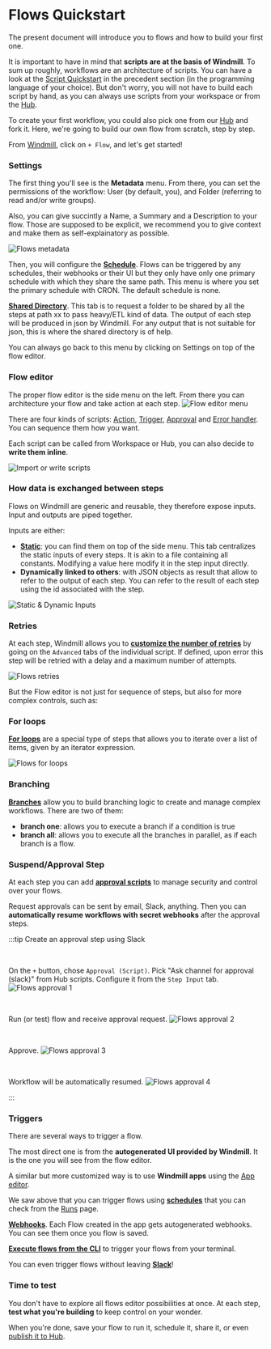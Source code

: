 # Flows Quickstart

The present document will introduce you to flows and how to build your first one.

It is important to have in mind that **scripts are at the basis of Windmill**. To sum up roughly, workflows are an architecture of scripts. You can have a look at the [Script Quickstart](https://docs.windmill.dev/docs/getting_started/scripts_quickstart/typescript) in the precedent section (in the programming language of your choice). But don't worry, you will not have to build each script by hand, as you can always use scripts from your workspace or from the [Hub](https://hub.windmill.dev/).


To create your first workflow, you could also pick one from our [Hub](https://hub.windmill.dev/flows) and fork it. Here, we're going to build our own flow from scratch, step by step.

From [Windmill](https://app.windmill.dev/user/login), click on `+ Flow`, and let's get started!
 

### Settings

The first thing you'll see is the **Metadata** menu. From there, you can set the permissions of the workflow: User (by default, you), and Folder (referring to read and/or write groups).

Also, you can give succintly a Name, a Summary and a Description to your flow. Those are supposed to be explicit, we recommend you to give context and make them as self-explainatory as possible.

![Flows metadata](./flows_metadata.png)

Then, you will configure the **[Schedule](https://docs.windmill.dev/docs/flows/flow_settings#schedule)**. Flows can be triggered by any schedules, their webhooks or their UI but they only have only one primary schedule with which they share the same path. This menu is where you set the primary schedule with CRON. The default schedule is none.

**[Shared Directory](https://docs.windmill.dev/docs/flows/flow_settings#shared-directory)**. This tab is to request a folder to be shared by all the steps at path xx to pass heavy/ETL kind of data.
The output of each step will be produced in json by Windmill. For any output that is not suitable for json, this is where the
shared directory is of help.


You can always go back to this menu by clicking on Settings on top of the flow editor.

### Flow editor

The proper flow editor is the side menu on the left. From there you can architecture your flow and take action at each step.
![Flow editor menu](./flow_editor_menu.png)

There are four kinds of scripts: [Action](https://docs.windmill.dev/docs/flows/flow_action), [Trigger](https://docs.windmill.dev/docs/flows/flow_trigger), [Approval](https://docs.windmill.dev/docs/flows/flow_approval) and [Error handler](https://docs.windmill.dev/docs/flows/flow_error_handler). You can sequence them how you want.

Each script can be called from Workspace or Hub, you can also decide to **write them inline**.

![Import or write scripts](./import_or_write_scripts.png)

### How data is exchanged between steps

Flows on Windmill are generic and reusable, they therefore expose inputs. Input and outputs are piped together.

Inputs are either:
- **[Static](https://docs.windmill.dev/docs/flows/flow_static_inputs)**: you can find them on top of the side menu. This tab centralizes the static inputs of every steps. It is akin to a file containing all constants. Modifying a value here modify it in the step input directly.
- **Dynamically linked to others**: with JSON objects as result that allow to refer to the output of each step. You can refer to the result of each step using the id associated with the step.

![Static & Dynamic Inputs](./static_and_dynamic_inputs.png)


### Retries

At each step, Windmill allows you to **[customize the number of retries](https://docs.windmill.dev/docs/reference/#retries)** by going on the `Advanced` tabs of the individual script. If defined, upon error this step will be retried with a delay and a maximum number of attempts.

![Flows retries](./flows_retries.png)


But the Flow editor is not just for sequence of steps, but also for more complex controls, such as:


### For loops

**[For loops](https://docs.windmill.dev/docs/flows/flow_loops)** are a special type of steps that allows you to iterate over a list of items, given by an iterator expression.

![Flows for loops](./for_loops.png)

### Branching

**[Branches](https://docs.windmill.dev/docs/flows/flow_branches)** allow you to build branching logic to create and manage complex workflows. There are two of them:
- **branch one**: allows you to execute a branch if a condition is true
- **branch all**: allows you to execute all the branches in parallel, as if each branch is a flow.



### Suspend/Approval Step

At each step you can add **[approval scripts](https://docs.windmill.dev/docs/flows/flow_approval)** to manage security and control over your flows.

Request approvals can be sent by email, Slack, anything. Then you can **automatically resume workflows with secret webhooks** after the approval steps.

:::tip Create an approval step using Slack

<br />

On the `+` button, chose `Approval (Script)`. Pick "Ask channel for approval (slack)" from Hub scripts.  Configure it from the `Step Input` tab.
![Flows approval 1](./flow_approval_1.png)

<br />

Run (or test) flow and receive approval request.
![Flows approval 2](./flow_approval_2.png)

<br />

Approve.
![Flows approval 3](./flow_approval_3.png)

<br />

Workflow will be automatically resumed.
![Flows approval 4](./flow_approval_4.png)

:::

### Triggers

There are several ways to trigger a flow.

The most direct one is from the **autogenerated UI provided by Windmill**. It is the one you will see from the flow editor.

A similar but more customized way is to use **Windmill apps** using the [App editor](https://docs.windmill.dev/docs/getting_started/apps_quickstart/).

We saw above that you can trigger flows using **[schedules](https://docs.windmill.dev/docs/core_concepts/schedules/)** that you can check from the [Runs](https://app.windmill.dev/runs) page.

**[Webhooks](https://docs.windmill.dev/docs/core_concepts/webhooks/)**. Each Flow created in the app gets autogenerated webhooks. You can see them once you flow is saved.

**[Execute flows from the CLI](https://docs.windmill.dev/docs/advanced/cli/)** to trigger your flows from your terminal.

You can even trigger flows without leaving **[Slack](https://docs.windmill.dev/blog/connect-slack-with-windmill#action-on-windmill-from-slack)**!


### Time to test

You don't have to explore all flows editor possibilities at once. At each step, **test what you're building** to keep control on your wonder.

When you're done, save your flow to run it, schedule it, share it, or even [publish it to Hub](https://docs.windmill.dev/docs/misc/share_on_hub/).